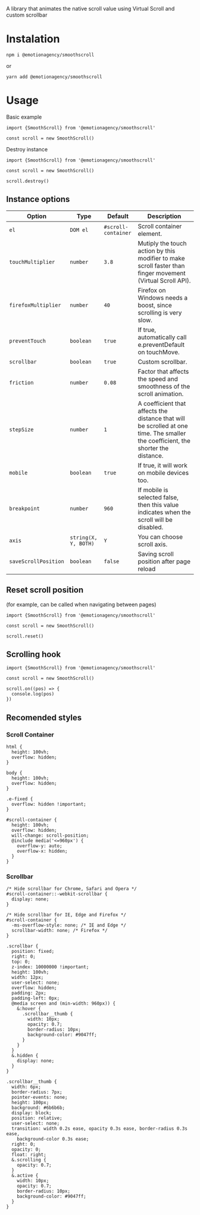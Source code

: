 A library that animates the native scroll value using Virtual Scroll and custom scrollbar

# Instalation

`npm i @emotionagency/smoothscroll`

or

`yarn add @emotionagency/smoothscroll`

# Usage

Basic example
```
import {SmoothScroll} from '@emotionagency/smoothscroll'

const scroll = new SmoothScroll()
```

Destroy instance

```
import {SmoothScroll} from '@emotionagency/smoothscroll'

const scroll = new SmoothScroll()

scroll.destroy()
```


## Instance options

| Option                  | Type      | Default                | Description                                                                                                                                                                                                                                                                                        |
| ----------------------- | --------- | ---------------------- | -------------------------------------------------------------------------------------------------------------------------------------------------------------------------------------------------------------------------------------------------------------------------------------------------- |
| `el`                    | `DOM el`  | `#scroll-container`             | Scroll container element.                                                                                                                                                                                                                                                                          |
| `touchMultiplier`                  | `number`  | `3.8`             | Mutiply the touch action by this modifier to make scroll faster than finger movement (Virtual Scroll API).                                                                                                        |
| `firefoxMultiplier`                | `number`| `40`                | Firefox on Windows needs a boost, since scrolling is very slow.|
| `preventTouch`                | `boolean`| `true`                |  If true, automatically call e.preventDefault on touchMove.
| `scrollbar`                | `boolean`| `true`                |  Custom scrollbar.
| `friction`                | `number`| `0.08`                |  Factor that affects the speed and smoothness of the scroll animation.
| `stepSize`                | `number`| `1`                |  A coefficient that affects the distance that will be scrolled at one time. The smaller the coefficient, the shorter the distance.
| `mobile`                | `boolean`| `true`                |  If true, it will work on mobile devices too.
| `breakpoint`                | `number`| `960`                |  If mobile is selected false, then this value indicates when the scroll will be disabled.
| `axis`                | `string(X, Y, BOTH)`| `Y`                |  You can choose scroll axis.
| `saveScrollPosition`   | `boolean`          | `false`                |  Saving scroll position after page reload



## Reset scroll position 

(for example, can be called when navigating between pages)

```
import {SmoothScroll} from '@emotionagency/smoothscroll'

const scroll = new SmoothScroll()

scroll.reset()
```

## Scrolling hook

```
import {SmoothScroll} from '@emotionagency/smoothscroll'

const scroll = new SmoothScroll()

scroll.on((pos) => {
  console.log(pos)
})
```

## Recomended styles

### Scroll Container

```
html {
  height: 100vh;
  overflow: hidden;
}

body {
  height: 100vh;
  overflow: hidden;
}

.e-fixed {
  overflow: hidden !important;
}

#scroll-container {
  height: 100vh;
  overflow: hidden;
  will-change: scroll-position;
  @include media('<=960px') {
    overflow-y: auto;
    overflow-x: hidden;
  }
}
```

### Scrollbar

```
/* Hide scrollbar for Chrome, Safari and Opera */
#scroll-container::-webkit-scrollbar {
  display: none;
}

/* Hide scrollbar for IE, Edge and Firefox */
#scroll-container {
  -ms-overflow-style: none; /* IE and Edge */
  scrollbar-width: none; /* Firefox */
}

.scrollbar {
  position: fixed;
  right: 0;
  top: 0;
  z-index: 10000000 !important;
  height: 100vh;
  width: 12px;
  user-select: none;
  overflow: hidden;
  padding: 2px;
  padding-left: 0px;
  @media screen and (min-width: 960px)) {
    &:hover {
      .scrollbar__thumb {
        width: 10px;
        opacity: 0.7;
        border-radius: 10px;
        background-color: #9047ff;
      }
    }
  }
  &.hidden {
    display: none;
  }
}

.scrollbar__thumb {
  width: 6px;
  border-radius: 7px;
  pointer-events: none;
  height: 100px;
  background: #6b6b6b;
  display: block;
  position: relative;
  user-select: none;
  transition: width 0.2s ease, opacity 0.3s ease, border-radius 0.3s ease,
    background-color 0.3s ease;
  right: 0;
  opacity: 0;
  float: right;
  &.scrolling {
    opacity: 0.7;
  }
  &.active {
    width: 10px;
    opacity: 0.7;
    border-radius: 10px;
    background-color: #9047ff;
  }
}

```
